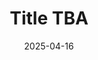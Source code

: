 ---
title: "Title TBA"
date: 2025-04-16
when: "05 July 2025"
venue: "Eyes Of The Future: Integrating Artificial Intelligence in Smart Eyewear (IAISE) workshop @ IJCNN 2025"
venue_url: "https://sites.google.com/view/iaise-ijcnn-2025/iaise"
draft: false
---